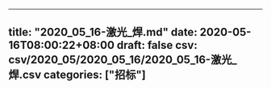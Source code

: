 
---
title: "2020_05_16-激光_焊.md"
date: 2020-05-16T08:00:22+08:00
draft: false
csv: csv/2020_05/2020_05_16/2020_05_16-激光_焊.csv
categories: ["招标"]
---
